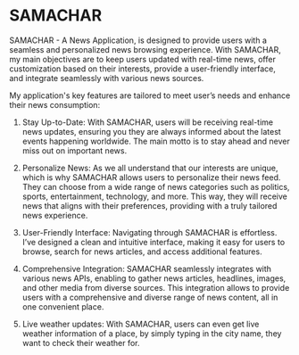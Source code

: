 # SAMACHAR

SAMACHAR - A News Application, is designed to provide users with a seamless and personalized news browsing experience. With SAMACHAR, my main objectives are to keep users updated with real-time news, offer customization based on their interests, provide a user-friendly interface, and integrate seamlessly with various news sources.

My application's key features are tailored to meet user’s needs and enhance their news consumption:

1.	Stay Up-to-Date: With SAMACHAR, users will be receiving real-time news updates, ensuring you they are always informed about the latest events happening worldwide. The main motto is to stay ahead and never miss out on important news.

2.	Personalize News: As we all understand that our interests are unique, which is why SAMACHAR allows users to personalize their news feed. They can choose from a wide range of news categories such as politics, sports, entertainment, technology, and more. This way, they will receive news that aligns with their preferences, providing with a truly tailored news experience.

3.	User-Friendly Interface: Navigating through SAMACHAR is effortless. I’ve designed a clean and intuitive interface, making it easy for users to browse, search for news articles, and access additional features. 

4.	Comprehensive Integration: SAMACHAR seamlessly integrates with various news APIs, enabling to gather news articles, headlines, images, and other media from diverse sources. This integration allows to provide users with a comprehensive and diverse range of news content, all in one convenient place.

5.	Live weather updates: With SAMACHAR, users can even get live weather information of a place, by simply typing in the city name, they want to check their weather for.
